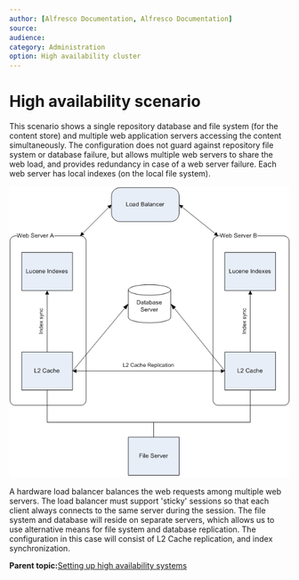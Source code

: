 ```yaml
---
author: [Alfresco Documentation, Alfresco Documentation]
source: 
audience: 
category: Administration
option: High availability cluster
---
```


# High availability scenario

This scenario shows a single repository database and file system \(for the content store\) and multiple web application servers accessing the content simultaneously. The configuration does not guard against repository file system or database failure, but allows multiple web servers to share the web load, and provides redundancy in case of a web server failure. Each web server has local indexes \(on the local file system\).

![](../images/ha-simple.png)

A hardware load balancer balances the web requests among multiple web servers. The load balancer must support 'sticky' sessions so that each client always connects to the same server during the session. The file system and database will reside on separate servers, which allows us to use alternative means for file system and database replication. The configuration in this case will consist of L2 Cache replication, and index synchronization.

**Parent topic:**[Setting up high availability systems](../concepts/ha-intro.md)


